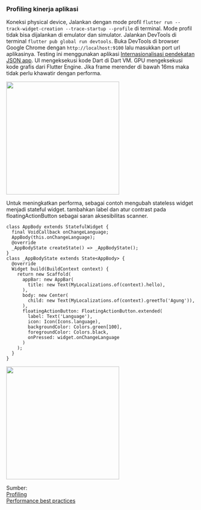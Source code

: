 ### Profiling kinerja aplikasi
Koneksi physical device, Jalankan dengan mode profil `flutter run --track-widget-creation --trace-startup --profile` di terminal. 
Mode profil tidak bisa dijalankan di emulator dan simulator. Jalankan DevTools di terminal `flutter pub global run devtools`. 
Buka DevTools di browser Google Chrome dengan `http://localhost:9100` lalu masukkan port url aplikasinya. 
Testing ini menggunakan aplikasi [Internasionalisasi pendekatan JSON app](https://github.com/Fourthten/praxis-academy/tree/master/novice/03-05/latihan). 
UI mengeksekusi kode Dart di Dart VM. GPU mengeksekusi kode grafis dari Flutter Engine. Jika frame merender di bawah 16ms maka tidak perlu khawatir dengan performa.

<img src="https://github.com/Fourthten/praxis-academy/blob/master/novice/04-03/kasus/images/before.png" width="300">

Untuk meningkatkan performa, sebagai contoh mengubah stateless widget menjadi stateful widget. tambahkan label dan atur contrast pada floatingActionButton sebagai saran aksesibilitas scanner.
```
class AppBody extends StatefulWidget {
  final VoidCallback onChangeLanguage;
  AppBody(this.onChangeLanguage);
  @override
  _AppBodyState createState() => _AppBodyState();
}
class _AppBodyState extends State<AppBody> {
  @override
  Widget build(BuildContext context) {
    return new Scaffold(
      appBar: new AppBar(
        title: new Text(MyLocalizations.of(context).hello),
      ),
      body: new Center(
        child: new Text(MyLocalizations.of(context).greetTo('Agung')),
      ),
      floatingActionButton: FloatingActionButton.extended(
        label: Text('Language'),
        icon: Icon(Icons.language),
        backgroundColor: Colors.green[100],
        foregroundColor: Colors.black,
        onPressed: widget.onChangeLanguage
      )
    );
  }
}
```

<img src="https://github.com/Fourthten/praxis-academy/blob/master/novice/04-03/kasus/images/afters.png" width="300">

Sumber:\
[Profiling](https://flutter.dev/docs/perf/rendering/ui-performance)\
[Performance best practices](https://flutter.dev/docs/perf/rendering/best-practices)